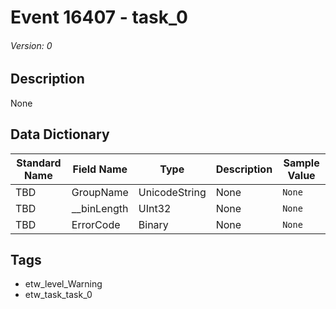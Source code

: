 # Event 16407 - task_0
###### Version: 0

## Description
None

## Data Dictionary
|Standard Name|Field Name|Type|Description|Sample Value|
|---|---|---|---|---|
|TBD|GroupName|UnicodeString|None|`None`|
|TBD|__binLength|UInt32|None|`None`|
|TBD|ErrorCode|Binary|None|`None`|

## Tags
* etw_level_Warning
* etw_task_task_0